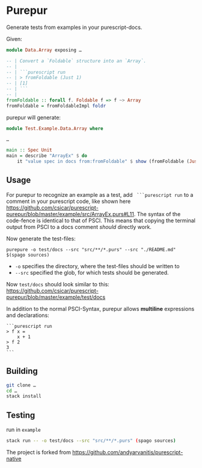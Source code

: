 Purepur
=======

Generate tests from examples in your purescript-docs.

Given:
```purescript
module Data.Array exposing …

-- | Convert a `Foldable` structure into an `Array`.
-- |
-- | ```purescript run
-- | > fromFoldable (Just 1)
-- | [1]
-- | ```
-- |
fromFoldable :: forall f. Foldable f => f ~> Array
fromFoldable = fromFoldableImpl foldr
```
purepur will generate:
```purescript
module Test.Example.Data.Array where 

…

main :: Spec Unit
main = describe "ArrayEx" $ do 
    it "value spec in docs from:fromFoldable" $ show (fromFoldable (Just 1)) `shouldEqual` "[1]"
```

Usage
------

For purepur to recognize an example as a test, add ` ```purescript run` to a comment in your purescript code, like shown here https://github.com/csicar/purescript-purepur/blob/master/example/src/ArrayEx.purs#L11.
The syntax of the code-fence is identical to that of PSCI. This means that copying the terminal output from PSCI to a docs comment _should_ directly work.

Now generate the test-files:

`purepure -o test/docs --src "src/**/*.purs" --src "./README.md" $(spago sources)`

- `-o` specifies the directory, where the test-files should be written to
- `--src` specified the glob, for which tests should be generated.

Now `test/docs` should look similar to this: https://github.com/csicar/purescript-purepur/blob/master/example/test/docs

In addition to the normal PSCI-Syntax, purepur allows __multiline__ expressions and declarations:


    ```purescript run
    > f x = 
        x + 1
    > f 2
    3
    ```


Building
--------

```bash
git clone …
cd …
stack install
```

Testing
-----

run in `example`

```bash
stack run -- -o test/docs --src "src/**/*.purs" (spago sources)
```


The project is forked from https://github.com/andyarvanitis/purescript-native
